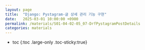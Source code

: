 ```yaml
---
layout: page
title:  "Django: Pystagram-글 상세 관리 기능 구현"
date:   2025-03-01 10:00:00 +0900
permalink: /materials/S01-04-02-05_07-DrfPystagramPostDetails
categories: materials
---
```

* toc
{:toc .large-only .toc-sticky:true}
